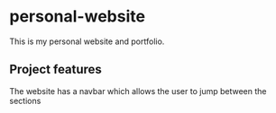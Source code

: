 # personal-website

This is my personal website and portfolio.

## Project features

The website has a navbar which allows the user to jump between the sections
